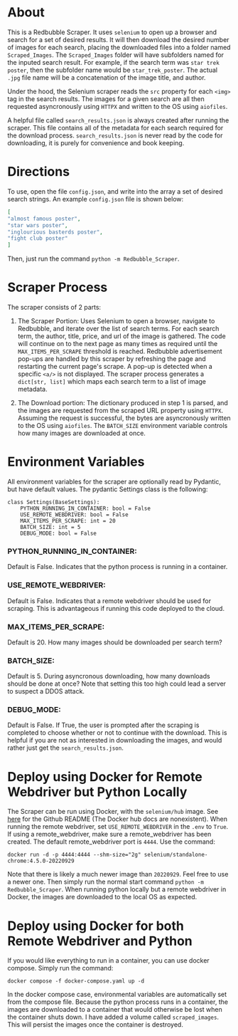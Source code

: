 # About

This is a Redbubble Scraper. It uses `selenium` to open up a browser and search for a
set of desired results. It will then download the desired number of images for each search,
placing the downloaded files into a folder named `Scraped_Images`.
The `Scraped_Images` folder will have subfolders named for the inputed search result. For example, if the search term was `star trek poster`, then the subfolder name would be `star_trek_poster`.
The actual `.jpg` file name will be a concatenation of the image title, and author.

Under the hood, the Selenium scraper reads the `src` property for each `<img>` tag in the search results. The images for a given search are all then requested asyncronously using `HTTPX` and written to the OS using `aiofiles`.

A helpful file called `search_results.json` is always created after running the scraper.
This file contains all of the metadata for each search required for the download process.
`search_results.json` is never read by the code for downloading, it is purely for convenience and book keeping.

# Directions

To use, open the file `config.json`, and write into the array
a set of desired search strings. An example `config.json` file is shown below:

```JSON
[
"almost famous poster",
"star wars poster",
"inglourious basterds poster",
"fight club poster"
]
```

Then, just run the command `python -m Redbubble_Scraper`.

# Scraper Process

The scraper consists of 2 parts:

1. The Scraper Portion: Uses Selenium to open a browser,
   navigate to Redbubble, and iterate over the list of search terms. For each search term, the author, title, price, and url of the image is gathered. The code will continue on to
   the next page as many times as required until the `MAX_ITEMS_PER_SCRAPE` threshold is reached. Redbubble advertisement pop-ups are handled by this scraper by refreshing the page and restarting the current page's scrape. A pop-up is detected when a specific `<a/>` is not displayed. The scraper process generates a `dict[str, list]` which maps each search term
   to a list of image metadata.

2. The Download portion:
   The dictionary produced in step 1 is parsed, and the images are requested from the scraped URL property using `HTTPX`. Assuming the request is successful, the
   bytes are asyncronously written to the OS using `aiofiles`. The `BATCH_SIZE` environment variable
   controls how many images are downloaded at once.

# Environment Variables

All environment variables for the scraper are optionally read by Pydantic, but have
default values. The pydantic Settings class is the following:

```
class Settings(BaseSettings):
    PYTHON_RUNNING_IN_CONTAINER: bool = False
    USE_REMOTE_WEBDRIVER: bool = False
    MAX_ITEMS_PER_SCRAPE: int = 20
    BATCH_SIZE: int = 5
    DEBUG_MODE: bool = False
```

### PYTHON_RUNNING_IN_CONTAINER:

Default is False. Indicates that the python process is running in a container.

### USE_REMOTE_WEBDRIVER:

Default is False. Indicates that a remote
webdriver should be used for scraping. This is advantageous
if running this code deployed to the cloud.

### MAX_ITEMS_PER_SCRAPE:

Default is 20. How many images should be downloaded
per search term?

### BATCH_SIZE:

Default is 5. During asyncronous downloading, how many downloads should be done at once? Note that setting this too
high could lead a server to suspect a DDOS attack.

### DEBUG_MODE:

Default is False. If True, the user is prompted after the
scraping is completed to choose whether or not to continue
with the download. This is helpful if you are not as interested in
downloading the images, and would rather just get the `search_results.json`.

# Deploy using Docker for Remote Webdriver but Python Locally

The Scraper can be run using Docker, with the `selenium/hub` image. See [here](https://github.com/SeleniumHQ/docker-selenium#dev-and-beta-standalone-mode) for the Github README (The Docker hub docs are nonexistent). When running the remote webdriver, set `USE_REMOTE_WEBDRIVER` in the `.env` to `True`. If using
a remote_webdriver, make sure a remote_webdriver has been created. The default remote_webdriver port is `4444`.
Use the command:

```
docker run -d -p 4444:4444 --shm-size="2g" selenium/standalone-chrome:4.5.0-20220929
```

Note that there is likely a much newer image than
`20220929`. Feel free to use a newer one.
Then simply run the normal start command `python -m Redbubble_Scraper`.
When running python locally but a remote webdriver in Docker, the images are downloaded to the local OS as expected.

# Deploy using Docker for both Remote Webdriver and Python

If you would like everything to run in a container, you can use docker compose.
Simply run the command:

```
docker compose -f docker-compose.yaml up -d
```

In the docker compose case, environmental variables are automatically set from the compose file.
Because the python process runs in a container, the images are downloaded to a container that would otherwise be lost
when the container shuts down. I have added a volume called `scraped_images`. This will persist the images once the container is destroyed.
